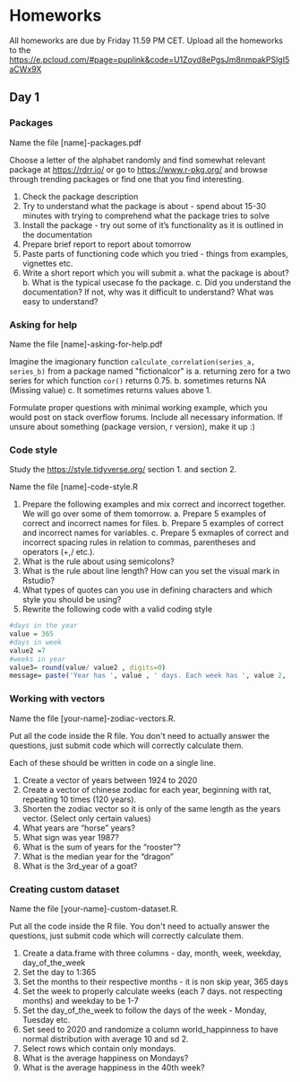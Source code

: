 # Homeworks

All homeworks are due by Friday 11.59 PM CET. Upload all the homeworks to the https://e.pcloud.com/#page=puplink&code=U1Zoyd8ePgsJm8nmpakPSlgI5aCWx9X

## Day 1

### Packages
Name the file [name]-packages.pdf

Choose a letter of the alphabet randomly and find somewhat relevant package at https://rdrr.io/ or go to https://www.r-pkg.org/ and browse through trending packages or find one that you find interesting.

1. Check the package description
2. Try to understand what the package is about - spend about 15-30 minutes with trying to comprehend what the package tries to solve
3. Install the package - try out some of it’s functionality as it is outlined in the documentation
4. Prepare brief report to report about tomorrow
5. Paste parts of functioning code which you tried - things from examples, vignettes etc.
6. Write a short report which you will submit
    a. what the package is about?
    b. What is the typical usecase fo the package.
    c. Did you understand the documentation? If not, why was it difficult to understand? What was easy to understand?

### Asking for help
Name the file [name]-asking-for-help.pdf

Imagine the imagionary function `calculate_correlation(series_a, series_b)` from a package named "fictionalcor" is 
a. returning zero for a two series for which function `cor()` returns 0.75.
b. sometimes returns NA (Missing value)
c. It sometimes returns values above 1. 

Formulate proper questions with minimal working example, which you would post on stack overflow forums. Include all necessary information. If unsure about something (package version, r version), make it up :)

### Code style
Study the https://style.tidyverse.org/ section 1. and section 2.

Name the file [name]-code-style.R

1. Prepare the following examples and mix correct and incorrect together. We will go over some of them tomorrow.
    a. Prepare 5 examples of correct and incorrect names for files. 
    b. Prepare 5 examples of correct and incorrect names for variables. 
    c. Prepare 5 exmaples of correct and incorrect spacing rules in relation to commas, parentheses and operators (+,/ etc.).
2. What is the rule about using semicolons?
3. What is the rule about line length? How can you set the visual mark in Rstudio?
4. What types of quotes can you use in defining characters and which style you should be using?
5. Rewrite the following code with a valid coding style

```r
#days in the year
value = 365
#days in week
value2 =7
#weeks in year
value3= round(value/ value2 , digits=0)
message= paste('Year has ', value , ' days. Each week has ', value 2, ' days. This means that the year has ',value3,' weeks.')
```

### Working with vectors
Name the file [your-name]-zodiac-vectors.R.

Put all the code inside the R file. You don't need to actually answer the questions, just submit code which will correctly calculate them.

Each of these should be written in code on a single line.

1. Create a vector of years between 1924 to 2020
2. Create a vector of chinese zodiac for each year, beginning with rat, repeating 10 times (120 years).
3. Shorten the zodiac vector so it is only of the same length as the years vector. (Select only certain values)
4. What years are “horse” years?
5. What sign was year 1987?
6. What is the sum of years for the “rooster”?
7. What is the median year for the “dragon”
8. What is the 3rd_year of a goat?

### Creating custom dataset
Name the file [your-name]-custom-dataset.R.

Put all the code inside the R file. You don't need to actually answer the questions, just submit code which will correctly calculate them.

1. Create a data.frame with three columns - day, month, week, weekday, day_of_the_week
2. Set the day to 1:365
3. Set the months to their respective months - it is non skip year, 365 days
4. Set the week to properly calculate weeks (each 7 days. not respecting months) and weekday to be 1-7
5. Set the day_of_the_week to follow the days of the week - Monday, Tuesday etc.
6. Set seed to 2020 and randomize a column world_happinness to have normal distribution with average 10 and sd 2.
7. Select rows which contain only mondays.
8. What is the average happiness on Mondays?
9. What is the average happiness in the 40th week?